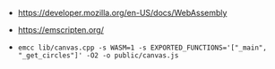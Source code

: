 - https://developer.mozilla.org/en-US/docs/WebAssembly
- https://emscripten.org/

- `emcc lib/canvas.cpp -s WASM=1 -s EXPORTED_FUNCTIONS='["_main", "_get_circles"]' -O2 -o public/canvas.js`
